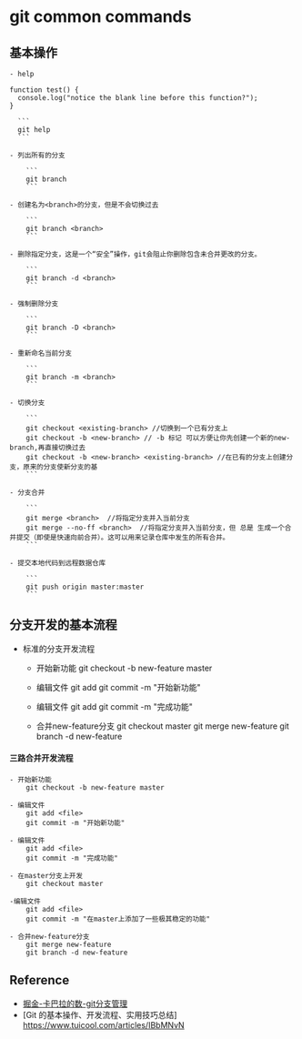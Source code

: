 # git common commands



## 基本操作

    - help
    
```
function test() {
  console.log("notice the blank line before this function?");
}
```
    
      ```
      git help
      ```
 
    - 列出所有的分支
    
        ```
		git branch 
        ```
        
	- 创建名为<branch>的分支，但是不会切换过去
        
        ```
		git branch <branch>
        ```
        
	- 删除指定分支，这是一个“安全”操作，git会阻止你删除包含未合并更改的分支。
		
        ```
        git branch -d <branch>  
        ```
        
	- 强制删除分支
		
        ```
        git branch -D <branch>
        ```
        
	- 重新命名当前分支
		
        ```
        git branch -m <branch>
        ```
        
	- 切换分支
		
        ```
        git checkout <existing-branch> //切换到一个已有分支上
		git checkout -b <new-branch> // -b 标记 可以方便让你先创建一个新的new-branch,再直接切换过去
		git checkout -b <new-branch> <existing-branch> //在已有的分支上创建分支，原来的分支使新分支的基
        ```
        
	- 分支合并
        
        ```
		git merge <branch>  //将指定分支并入当前分支
		git merge --no-ff <branch>  //将指定分支并入当前分支，但 总是 生成一个合并提交（即使是快速向前合并）。这可以用来记录仓库中发生的所有合并。
        ```
        
    - 提交本地代码到远程数据仓库
        
        ```
        git push origin master:master
		```
        
## 分支开发的基本流程

   - 标准的分支开发流程

	 - 开始新功能
		git checkout -b new-feature master

	 - 编辑文件
		git add <file>
		git commit -m "开始新功能"

	 - 编辑文件
		git add <file>
		git commit -m "完成功能"

	 - 合并new-feature分支
		git checkout master
		git merge new-feature
		git branch -d new-feature
		
#### 三路合并开发流程
	- 开始新功能
		git checkout -b new-feature master

	- 编辑文件
		git add <file>
		git commit -m "开始新功能"

	- 编辑文件
		git add <file>
		git commit -m "完成功能"

	- 在master分支上开发
		git checkout master

	-编辑文件
		git add <file>
		git commit -m "在master上添加了一些极其稳定的功能"

	- 合并new-feature分支
		git merge new-feature
		git branch -d new-feature
 
## Reference
   - [掘金-卡巴拉的数-git分支管理](https://juejin.im/post/5a3b14fc6fb9a04514643375)
   - [Git 的基本操作、开发流程、实用技巧总结] https://www.tuicool.com/articles/IBbMNvN